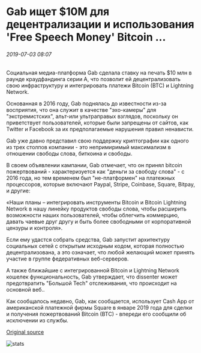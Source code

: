 # Gab ищет $10M для децентрализации и использования 'Free Speech Money' Bitcoin ...

###### 2019-07-03 08:07

Социальная медиа-платформа Gab сделала ставку на печать $10 млн в раунде краудфандинга серии А, что позволит ей децентрализовать свою инфраструктуру и интегрировать платежи Bitcoin (BTC) и Lightning Network.

Основанная в 2016 году, Gab поднялась до известности из-за восприятия, что она служит в качестве "эхо-камеры" для "экстремистских", альт-или ультраправых взглядов, поскольку он приветствует пользователей, которые были запрещены от сайтов, как Twitter и Facebook за их предполагаемые нарушения правил ненависти.

Gab уже давно представил свою поддержку криптографии как одного из трех столпов компании - это непримиримый максимализм в отношении свободы слова, биткоина и свободы.

В своем объявлении кампании, Gab отмечает, что он принял bitcoin пожертвований - характеризуется как "деньги за свободу слова" - с 2016 года, но тем временем был "не-платформен" на платежных процессоров, которые включают Paypal, Stripe, Coinbase, Square, Bitpay, и другие:

«Наши планы – интегрировать инструменты Bitcoin и Bitcoin Lightning Network в нашу линейку продуктов свободы слова, чтобы расширить возможности наших пользователей, чтобы облегчить коммерцию, давать чаевые друг другу и быть более свободными от корпоративной цензуры и контроля».

Если ему удастся собрать средства, Gab запустит архитектуру социальных сетей с открытым исходным кодом, которая полностью децентрализована, а это означает, что любой желающий может принять участие в группе федеративных веб-серверов.

А также ближайшие с интегрированной Bitcoin и Lightning Network кошелек функциональность, Gab утверждает, что dissenter может предотвратить "Большой Tech" отслеживания, что происходит на основной веб..

Как сообщалось недавно, Gab, как сообщается, использует Cash App от американской платежной фирмы Square в январе 2019 года для сделки и получения пожертвований Bitcoin (BTC) - впереди его сообщили об исключении из службы.

[Original source](https://cointelegraph.com/news/gab-seeks-10m-to-decentralize-and-use-free-speech-money-bitcoin)

![stats](https://c.statcounter.com/11760860/0/a89fa40b/1/ "stats")